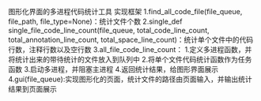图形化界面的多进程代码统计工具
实现框架
1.find_all_code_file(file_queue, file_path, file_type=None)：统计文件个数
2.single_def single_file_code_line_count(file_queue, total_code_line_count, total_annotation_line_count, total_space_line_count)：统计单个文件中的代码行数，注释行数以及空行数
3.all_file_code_line_count：
  1.定义多进程函数，并将统计出来的带待统计的文件放入到队列中
  2.将单个文件代码统计函数作为任务函数
  3.启动多进程，并阻塞主进程
  4.返回统计结果，给图形界面展示
4.gui(file_queue):实现图形化的页面，统计文件的路径由页面输入，并输出统计结果到页面展示

